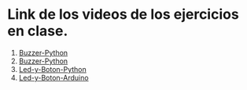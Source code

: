 # Link de los videos de los ejercicios en clase.

1. [Buzzer-Python](#)
2. [Buzzer-Python](#)
3. [Led-y-Boton-Python](#https://drive.google.com/drive/u/0/folders/1UfSua7Sk2N6acKQWw4i82ifdUtHvqsog)
4. [Led-y-Boton-Arduino](#https://drive.google.com/drive/u/0/folders/1UfSua7Sk2N6acKQWw4i82ifdUtHvqsog)